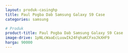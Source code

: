 ```yaml
---
layout: produk-casinghp
title: Paul Pogba Dab Samsung Galaxy S9 Case
categories: samsung

# Produk
product-title: Paul Pogba Dab Samsung Galaxy S9 Case
image-drive: 1pNLcWaaEcLuuwIk24FqhaKCFxoJkXHF9
harga: 90000
---
```

